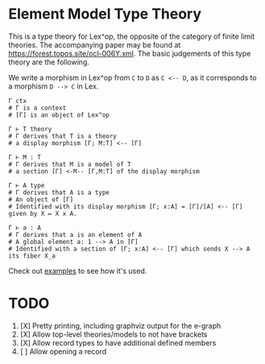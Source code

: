 # Element Model Type Theory

This is a type theory for Lex^op, the opposite of the category of finite limit
theories. The accompanying paper may be found at
https://forest.topos.site/ocl-006Y.xml. The basic judgements of this type theory
are the following.

We write a morphism in Lex^op from `C` to `D` as `C <-- D`, as it corresponds to
a morphism `D --> C` in Lex.

```
Γ ctx
# Γ is a context
# [Γ] is an object of Lex^op

Γ ⊢ T theory
# Γ derives that Τ is a theory
# a display morphism [Γ; M:T] <-- [Γ]

Γ ⊢ M : T
# Γ derives that M is a model of T
# a section [Γ] <-M-- [Γ,M:T] of the display morphism

Γ ⊢ A type
# Γ derives that A is a type
# An object of [Γ]
# Identified with its display morphism [Γ; x:A] = [Γ]/[A] <-- [Γ] given by X ↦ X x A.

Γ ⊢ a : A
# Γ derives that a is an element of A
# A global element a: 1 --> A in [Γ]
# Identified with a section of [Γ; x:A] <-- [Γ] which sends X --> A its fiber X_a
```

Check out [examples](./examples) to see how it's used.

# TODO

1. [X] Pretty printing, including graphviz output for the e-graph
2. [X] Allow top-level theories/models to not have brackets
3. [X] Allow record types to have additional defined members
4. [ ] Allow opening a record
